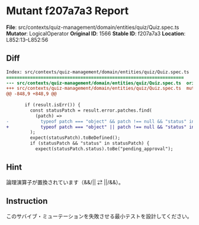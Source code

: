 # Mutant f207a7a3 Report

**File**: src/contexts/quiz-management/domain/entities/quiz/Quiz.spec.ts
**Mutator**: LogicalOperator
**Original ID**: 1566
**Stable ID**: f207a7a3
**Location**: L852:13–L852:56

## Diff

```diff
Index: src/contexts/quiz-management/domain/entities/quiz/Quiz.spec.ts
===================================================================
--- src/contexts/quiz-management/domain/entities/quiz/Quiz.spec.ts	original
+++ src/contexts/quiz-management/domain/entities/quiz/Quiz.spec.ts	mutated #1566
@@ -848,9 +848,9 @@
 
       if (result.isErr()) {
         const statusPatch = result.error.patches.find(
           (patch) =>
-            typeof patch === "object" && patch !== null && "status" in patch,
+            typeof patch === "object" || patch !== null && "status" in patch,
         );
         expect(statusPatch).toBeDefined();
         if (statusPatch && "status" in statusPatch) {
           expect(statusPatch.status).toBe("pending_approval");
```

## Hint

論理演算子が置換されています（&&/|| ⇄ ||/&&）。

## Instruction

このサバイブ・ミューテーションを失敗させる最小テストを設計してください。
